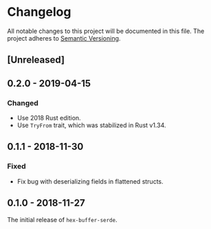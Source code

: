 # Changelog

All notable changes to this project will be documented in this file.
The project adheres to [Semantic Versioning](http://semver.org/spec/v2.0.0.html).

## [Unreleased]

## 0.2.0 - 2019-04-15

### Changed

- Use 2018 Rust edition.
- Use `TryFrom` trait, which was stabilized in Rust v1.34.

## 0.1.1 - 2018-11-30

### Fixed

- Fix bug with deserializing fields in flattened structs.

## 0.1.0 - 2018-11-27

The initial release of `hex-buffer-serde`.

